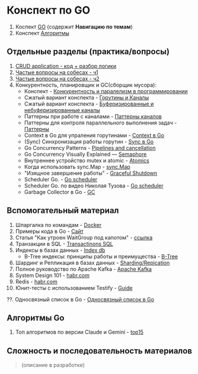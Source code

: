 # Конспект по GO

1. Коспект [GO](Sprint_1/mt_cs_GO.md) (содержит **Навигацию по темам**)
2. Конспект [Алгоритмы](Sprint_1/algo_cs_go.md)

## Отдельные разделы (практика/вопросы)

1. [CRUD application - код + разбор логики](Sprint_1/crud_about_sh.md)  
2. [Частые вопросы на собесах - ч1](Sprint_1/i_questions_cs_go.md)
3. [Частые вопросы на собесах - ч2](Sprint_1/ii_questions_cs_go.md)
4. Конкурентность, планировщик и GC(сборщик мусора):
    - Конспект - [Конкурентность и паралелизм в программировании](Sprint_1/paral_concur_cs_GO.md)
    - Сжатый вариант конспекта - [Горутины и Каналы](Sprint_1/sh_goroutine_chan.md)
    - Сжатый вариант конспекта - [Буферизированные и небуферизированные каналы](Sprint_1/sh_channels.md)
    - Паттерны при работе с каналами - [Паттерны каналов](Sprint_1/patterns_channel_go.md)
    - Паттерны для контроля параллельного выполнения задач - [Паттерны](Sprint_1/patterns_time_go.md)
    - Context в Go для упраления горутинами - [Context в Go](Sprint_1/сontext_go.md)
    - (Sync) Синхронизация работы горутин - [Sync в Go](Sprint_1/sync_go.md)
    - Go Concurrency Patterns - [Pipelines and cancellation](Sprint_1/piplines_cancellation_go.md)
    - Go Concurrency Visually Explained — [Semaphore](Sprint_1/semaphore_go.md)
    - Внутреннее устройство mutex и atomic - [Atomics](Sprint_1/atomics_go.md)
    - Когда использовать sync.Map - [sync.Map](Sprint_1/syncmap_go.md)
    - "Изящное завершение работы" - [Graceful Shutdown](Sprint_1/graceful_shutdown_go.md)
    - Scheduler Go. - [Go scheduler](Sprint_1/scheduler_go.md)
    - Scheduler Go. по видео Николая Тузова - [Go scheduler](Sprint_1/schedule_go_.md)
    - Garbage Collector в Go - [GC](Sprint_1/gc_go.md)

## Вспомогательный материал

1. Шпаргалка по командам - [Docker](Sprint_1/cs_docker.md)
2. Примеры кода в Go - [Сайт](https://gobyexample.com.ru/)
3. Статья "Как утроен WaitGroup под капотом" - [ссылка](https://www.pixelstech.net/article/1682509796-Understand-GoLang-WaitGroup-internals-and-how-it-works)
4. Транзакции в SQL - [Transactinons SQL](Sprint_1/transactions_db.md)
5. Индексы в базах данных - [Index db](Sprint_1/index_db.md)
    - B-Tree индексы: принципы работы и преимущества - [B-Tree](Sprint_1/btree_index.md)
6. Шардинг и Репликация в базах данных - [Sharding/Repication](Sprint_1/sharding_replication_db.md)
7. Полное руководство по Apache Kafka - [Apache Kafka](Sprint_1/kafka_go.md)
8. System Design 101 - [habr.com](https://habr.com/ru/articles/770564/)
9. Redis - [habr.com](https://habr.com/ru/companies/wunderfund/articles/685894/)
10. Юнит-тесты с использованием Testify - [Guide](Sprint_1/testing_go.md)  

??. Односвязный список в Go - [Односвязный список в Go](Sprint_1/one_list_go.md)

## Алгоритмы Go

1. Топ алгоритмов по версии Claude и Gemini - [top15](Sprint_1/top_algo.md)  

## Сложность и последовательность материалов

> (описание в разработке)
